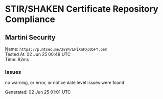 # STIR/SHAKEN Certificate Repository Compliance

## Martini Security

Name: `https://p.mtsec.me/2884/LPiXnPXpQ5FY.pem`\
Tested At: 02 Jun 25 00:48 UTC\
Time: 92ms

### Issues

no warning, or error, or notice date level issues were found

Generated: 02 Jun 25 01:01 UTC